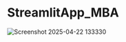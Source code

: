 # StreamlitApp_MBA

![Screenshot 2025-04-22 133330](https://github.com/user-attachments/assets/d16f7708-984b-4630-be81-8b31dca9c07a)

